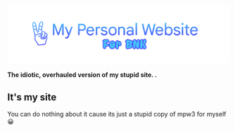 <p align="center">
  <img src="https://raw.githubusercontent.com/BNK-Trolling-Group/my-personal-website-v3/main/images/MPW4BNK.png"/> 
</p>
  
**The idiotic, overhauled version of my stupid site. .**

## It's my site
You can do nothing about it cause its just a stupid copy of mpw3 for myself 😀
